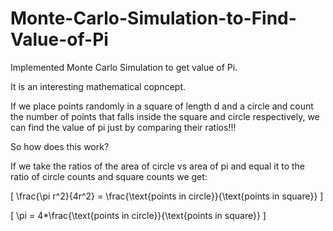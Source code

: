 # Monte-Carlo-Simulation-to-Find-Value-of-Pi
Implemented Monte Carlo Simulation to get value of Pi.

It is an interesting mathematical copncept.

If we place points randomly in a square of length d and a circle and count the number of points that falls inside the square and circle respectively, we can find the value of pi just by comparing their ratios!!!

So how does this work?

If we take the ratios of the area of circle vs area of pi and equal it to the ratio of circle counts and square counts we get:

\[
\frac{\pi r^2}{4r^2} = \frac{\text{points in circle}}{\text{points in square}}
\]

\[
\pi  = 4*\frac{\text{points in circle}}{\text{points in square}}
\]

